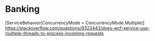 # Banking
[ServiceBehavior(ConcurrencyMode = ConcurrencyMode.Multiple)]
https://stackoverflow.com/questions/9323443/does-wcf-service-use-multiple-threads-to-process-incoming-requests
